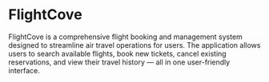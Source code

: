 # FlightCove
FlightCove is a comprehensive flight booking and management system designed to streamline air travel operations for users. The application allows users to search available flights, book new tickets, cancel existing reservations, and view their travel history — all in one user-friendly interface.
